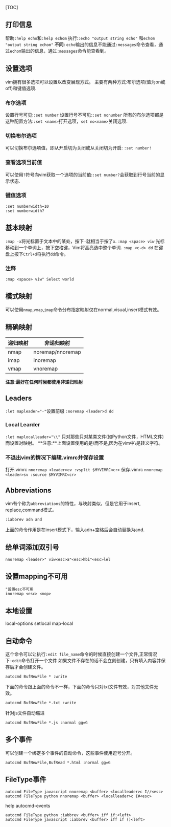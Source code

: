 [TOC]
## 打印信息
帮助`:help echo`和`:help echom`
执行:`:echo "output string echo"` 和`echom "output string echom"`
**不同:**
`echo`输出的信息不能通过`:messages`命令查看，通过`echom`输出的信息，通过`:messages`命令能查看到。

## 设置选项
vim拥有很多选项可以设置以改变展现方式。
主要有两种方式:布尔选项(值为on或off)和键值选项.
### 布尔选项
设置行号可见:`:set number`
设置行号不可见:`:set nonumber`
所有的布尔选项都是这种配置方法:`:set <name>`打开选项，`set no<name>`关闭选项.
### 切换布尔选项
可以切换布尔选项值，即从开启切为关闭或从关闭切为开启:
`:set number!`
### 查看选项当前值
可以使用`?`符号向vim获取一个选项的当前值:`:set number?`会获取到行号当前的显示状态.
### 键值选项
```
:set numberwidth=10
:set numberwidth?
```
## 基本映射
`:map -x`将光标置于文本中的某处，按下`-`就相当于按了`x`.
`:map <space> viw` 光标移动到一个单词上，按下空格键，Vim将高亮选中整个单词.
`:map <c-d> dd` 在键盘上按下`Ctrl+d`将执行`dd`命令。
### 注释
`:map <space> viw" Select world`

## 模式映射
可以使用`nmap`,`vmap`,`imap`命令分布指定映射仅在normal,visual,insert模式有效。

## 精确映射
|递归映射|非递归映射|
|--------|----------|
|nmap|noremap/nnoremap|
|imap|inoremap|
|vmap|vnoremap|
**注意:最好在任何时候都使用非递归映射** 

## Leaders
`:let mapleader="-"`设置前缀
`:noremap <leader>d dd`
### Local Learder
`:let maplocalleader="\\"` 只对那些只对某类文件(如Python文件，HTML文件)而设置对映射。
**注意:**上面设置使用的是\\而不是\,因为在vim中\是转义字符。
### 不退出vim的情况下编辑.vimrc并保存设置
打开.vimrc
`nnoremap <leader>ev :vsplit $MYVIMRC<cr>`
保存.vimrc
`nnoremap <leader>sv :source $MYVIMRC<cr>`

## Abbreviations
vim有个称为`abbreviations`的特性，与映射类似，但是它用于insert, replace,command模式。
```
:iabbrev adn and
```
上面的命令作用是在insert模式下，输入adn+空格后会自动替换为and.
## 给单词添加双引号
```
nnoremap <leader>" viw<esc>a"<esc>hbi"<esc>lel
```
## 设置mapping不可用
```
"设置esc不可用
inoremap <esc> <nop>
```
## 本地设置
local-options
setlocal
map-local
## 自动命令
这个命令可以让执行`:edit file_name`命令的时候直接创建一个文件,正常情况下`:edit`命令打开一个文件
如果文件不存在的话不会立刻创建，只有填入内容并保存后才会创建文件。
```
autocmd BufNewFile * :write
```
下面的命令跟上面的命令不一样，下面的命令只对txt文件有效，对其他文件无效。
```
autocmd BufNewFile *.txt :write
```
针对js文件自动缩进
```
autocmd BufNewFile *.js :normal gg=G
```
## 多个事件
可以创建一个绑定多个事件的自动命令，这些事件使用逗号分开。
```
autocmd BufNewFile,BufRead *.html :normal gg=G 
```
## FileType事件
```
autocmd FileType javascript nnoremap <buffer> <localleader>c I//<esc>
autocmd FileType python nnoremap <buffer> <localleader>c I#<esc>
```
help autocmd-events
```
autocmd FileType python :iabbrev <buffer> iff if:<left>
autocmd FileType javascript :iabbrev <buffer> iff if ()<left>
```
